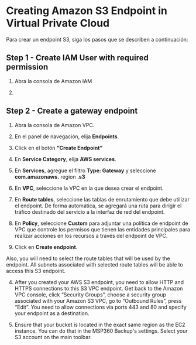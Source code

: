 # Creating Amazon S3 Endpoint in Virtual Private Cloud

Para crear un endpoint S3, siga los pasos que se describen a continuación:

## Step 1 - Create IAM User with required permission

1. Abra la consola de Amazon IAM

2. 

## Step 2 - Create a gateway endpoint

1. Abra la consola de Amazon VPC. 

2. En el panel de navegación, elija **Endpoints**.

3. Click en el botón **“Create Endpoint”**

4. En **Service Category**, elija **AWS services**.

5. En **Services**, agregue el filtro **Type: Gateway** y seleccione **com.amazonaws.** region **.s3**

6. En **VPC**, seleccione la VPC en la que desea crear el endpoint.

7. En **Route tables**, seleccione las tablas de enrutamiento que debe utilizar el endpoint. De forma automática, se agregará una ruta para dirigir el tráfico destinado del servicio a la interfaz de red del endpoint.

8. En **Policy**, seleccione **Custom** para adjuntar una política de endpoint de VPC que controle los permisos que tienen las entidades principales para realizar acciones en los recursos a través del endpoint de VPC.

9. Click en **Create endpoint**.



Also, you will need to select the route tables that will be used by the endpoint. All subnets associated with selected route tables will be able to access this S3 endpoint.

4. After you created your AWS S3 endpoint, you need to allow HTTP and HTTPS connections to this S3 VPC endpoint. Get back to the Amazon VPC console, click “Security Groups”, choose a security group associated with your Amazon S3 VPC, go to “Outbound Rules”, press “Edit”. You need to allow connections via ports 443 and 80 and specify your endpoint as a destination.

5. Ensure that your bucket is located in the exact same region as the EC2 instance. You can do that in the MSP360 Backup's settings. Select your S3 account on the main toolbar.

